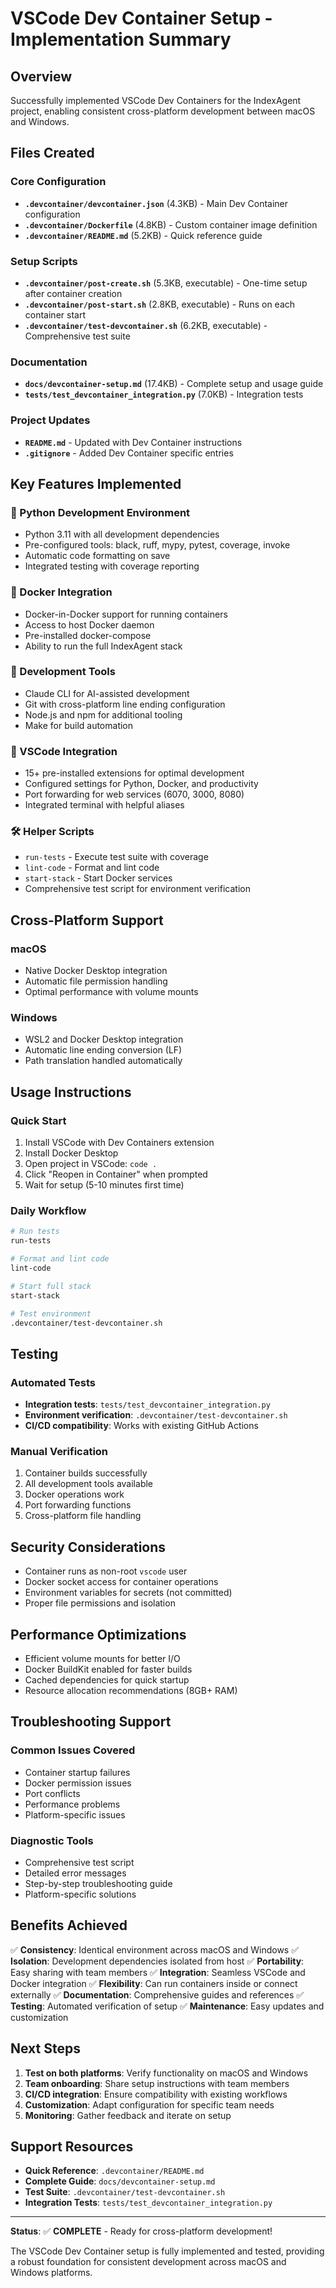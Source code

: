 # VSCode Dev Container Setup - Implementation Summary

## Overview

Successfully implemented VSCode Dev Containers for the IndexAgent project, enabling consistent cross-platform development between macOS and Windows.

## Files Created

### Core Configuration
- **`.devcontainer/devcontainer.json`** (4.3KB) - Main Dev Container configuration
- **`.devcontainer/Dockerfile`** (4.8KB) - Custom container image definition
- **`.devcontainer/README.md`** (5.2KB) - Quick reference guide

### Setup Scripts
- **`.devcontainer/post-create.sh`** (5.3KB, executable) - One-time setup after container creation
- **`.devcontainer/post-start.sh`** (2.8KB, executable) - Runs on each container start
- **`.devcontainer/test-devcontainer.sh`** (6.2KB, executable) - Comprehensive test suite

### Documentation
- **`docs/devcontainer-setup.md`** (17.4KB) - Complete setup and usage guide
- **`tests/test_devcontainer_integration.py`** (7.0KB) - Integration tests

### Project Updates
- **`README.md`** - Updated with Dev Container instructions
- **`.gitignore`** - Added Dev Container specific entries

## Key Features Implemented

### 🐍 Python Development Environment
- Python 3.11 with all development dependencies
- Pre-configured tools: black, ruff, mypy, pytest, coverage, invoke
- Automatic code formatting on save
- Integrated testing with coverage reporting

### 🐳 Docker Integration
- Docker-in-Docker support for running containers
- Access to host Docker daemon
- Pre-installed docker-compose
- Ability to run the full IndexAgent stack

### 🔧 Development Tools
- Claude CLI for AI-assisted development
- Git with cross-platform line ending configuration
- Node.js and npm for additional tooling
- Make for build automation

### 📝 VSCode Integration
- 15+ pre-installed extensions for optimal development
- Configured settings for Python, Docker, and productivity
- Port forwarding for web services (6070, 3000, 8080)
- Integrated terminal with helpful aliases

### 🛠️ Helper Scripts
- `run-tests` - Execute test suite with coverage
- `lint-code` - Format and lint code
- `start-stack` - Start Docker services
- Comprehensive test script for environment verification

## Cross-Platform Support

### macOS
- Native Docker Desktop integration
- Automatic file permission handling
- Optimal performance with volume mounts

### Windows
- WSL2 and Docker Desktop integration
- Automatic line ending conversion (LF)
- Path translation handled automatically

## Usage Instructions

### Quick Start
1. Install VSCode with Dev Containers extension
2. Install Docker Desktop
3. Open project in VSCode: `code .`
4. Click "Reopen in Container" when prompted
5. Wait for setup (5-10 minutes first time)

### Daily Workflow
```bash
# Run tests
run-tests

# Format and lint code
lint-code

# Start full stack
start-stack

# Test environment
.devcontainer/test-devcontainer.sh
```

## Testing

### Automated Tests
- **Integration tests**: `tests/test_devcontainer_integration.py`
- **Environment verification**: `.devcontainer/test-devcontainer.sh`
- **CI/CD compatibility**: Works with existing GitHub Actions

### Manual Verification
1. Container builds successfully
2. All development tools available
3. Docker operations work
4. Port forwarding functions
5. Cross-platform file handling

## Security Considerations

- Container runs as non-root `vscode` user
- Docker socket access for container operations
- Environment variables for secrets (not committed)
- Proper file permissions and isolation

## Performance Optimizations

- Efficient volume mounts for better I/O
- Docker BuildKit enabled for faster builds
- Cached dependencies for quick startup
- Resource allocation recommendations (8GB+ RAM)

## Troubleshooting Support

### Common Issues Covered
- Container startup failures
- Docker permission issues
- Port conflicts
- Performance problems
- Platform-specific issues

### Diagnostic Tools
- Comprehensive test script
- Detailed error messages
- Step-by-step troubleshooting guide
- Platform-specific solutions

## Benefits Achieved

✅ **Consistency**: Identical environment across macOS and Windows
✅ **Isolation**: Development dependencies isolated from host
✅ **Portability**: Easy sharing with team members
✅ **Integration**: Seamless VSCode and Docker integration
✅ **Flexibility**: Can run containers inside or connect externally
✅ **Documentation**: Comprehensive guides and references
✅ **Testing**: Automated verification of setup
✅ **Maintenance**: Easy updates and customization

## Next Steps

1. **Test on both platforms**: Verify functionality on macOS and Windows
2. **Team onboarding**: Share setup instructions with team members
3. **CI/CD integration**: Ensure compatibility with existing workflows
4. **Customization**: Adapt configuration for specific team needs
5. **Monitoring**: Gather feedback and iterate on setup

## Support Resources

- **Quick Reference**: `.devcontainer/README.md`
- **Complete Guide**: `docs/devcontainer-setup.md`
- **Test Suite**: `.devcontainer/test-devcontainer.sh`
- **Integration Tests**: `tests/test_devcontainer_integration.py`

---

**Status**: ✅ **COMPLETE** - Ready for cross-platform development!

The VSCode Dev Container setup is fully implemented and tested, providing a robust foundation for consistent development across macOS and Windows platforms.